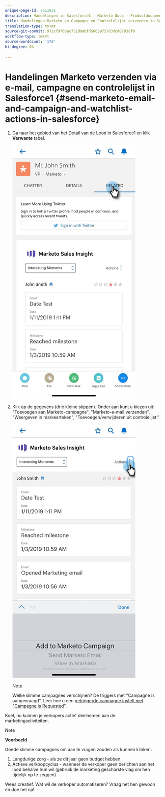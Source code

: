 ```yaml
---
unique-page-id: 7511931
description: Handelingen in Salesforce1 - Marketo Docs - Productdocumentatie verzenden voor het verzenden van Marketo-e-mail, campagne en controlelijst
title: Handelingen Marketo en Campagne en Controlelijst verzenden in Salesforce1
translation-type: tm+mt
source-git-commit: 972cf9769ac751d9abfd5665975703dcd07930f0
workflow-type: tm+mt
source-wordcount: '170'
ht-degree: 0%

---
```



# Handelingen Marketo verzenden via e-mail, campagne en controlelijst in Salesforce1 {#send-marketo-email-and-campaign-and-watchlist-actions-in-salesforce}

1. Ga naar het gebied van het Detail van de Lood in Salesforce1 en klik **Verwante** tabel.

   ![](assets/one-1.png)

1. Klik op de gegevens (drie kleine stippen). Onder aan kunt u kiezen uit: &quot;Toevoegen aan Marketo-campagne&quot;, &quot;Marketo-e-mail verzenden&quot;, &quot;Weergeven in markeerteken&quot;, &quot;Toevoegen/verwijderen uit controlelijst.&quot;

   ![](assets/two-1.png)

   >[!NOTE]
   >
   >Welke slimme campagnes verschijnen? De triggers met &quot;Campagne is aangevraagd&quot;. Leer hoe u een [getriggerde campagne instelt met &quot;Campagne is Requested](/help/marketo/product-docs/core-marketo-concepts/smart-campaigns/flow-actions/request-campaign.md)&quot;.

Koel, nu kunnen je verkopers actief deelnemen aan de marketingactiviteiten.

>[!NOTE]
>
>**Voorbeeld**
>
>Goede slimme campagnes om aan te vragen zouden als kunnen klinken:
>
>1. Langdurige zorg - als ze dit jaar geen budget hebben
>1. Actieve verkoopcyclus - wanneer de verkoper geen berichten aan het lood behalve hun wil (gebruik de marketing geschorste vlag om hen tijdelijk op te zeggen)

>
>
Wees creatief. Wat wil de verkoper automatiseren? Vraag het hen gewoon en doe het op!
